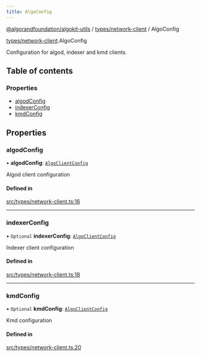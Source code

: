 ```yaml
---
title: AlgoConfig
---
```


[@algorandfoundation/algokit-utils](/reference/algokit-utils-ts/api/readme/) / [types/network-client](/reference/algokit-utils-ts/api/modules/types_network_client/) / AlgoConfig

[types/network-client](/reference/algokit-utils-ts/api/modules/types_network_client/).AlgoConfig

Configuration for algod, indexer and kmd clients.

## Table of contents

### Properties

- [algodConfig](types_network_client.AlgoConfig.md#algodconfig)
- [indexerConfig](types_network_client.AlgoConfig.md#indexerconfig)
- [kmdConfig](types_network_client.AlgoConfig.md#kmdconfig)

## Properties

### algodConfig

• **algodConfig**: [`AlgoClientConfig`](types_network_client.AlgoClientConfig.md)

Algod client configuration

#### Defined in

[src/types/network-client.ts:16](https://github.com/algorandfoundation/algokit-utils-ts/blob/main/src/types/network-client.ts#L16)

---

### indexerConfig

• `Optional` **indexerConfig**: [`AlgoClientConfig`](types_network_client.AlgoClientConfig.md)

Indexer client configuration

#### Defined in

[src/types/network-client.ts:18](https://github.com/algorandfoundation/algokit-utils-ts/blob/main/src/types/network-client.ts#L18)

---

### kmdConfig

• `Optional` **kmdConfig**: [`AlgoClientConfig`](types_network_client.AlgoClientConfig.md)

Kmd configuration

#### Defined in

[src/types/network-client.ts:20](https://github.com/algorandfoundation/algokit-utils-ts/blob/main/src/types/network-client.ts#L20)
